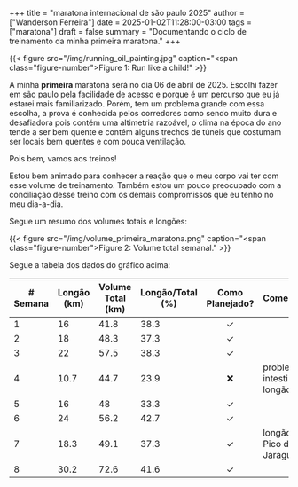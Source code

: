 +++
title = "maratona internacional de são paulo 2025"
author = ["Wanderson Ferreira"]
date = 2025-01-02T11:28:00-03:00
tags = ["maratona"]
draft = false
summary = "Documentando o ciclo de treinamento da minha primeira maratona."
+++

{{< figure src="/img/running_oil_painting.jpg" caption="<span class=\"figure-number\">Figure 1: </span>Run like a child!" >}}

A minha **primeira** maratona será no dia 06 de abril de 2025. Escolhi fazer em
são paulo pela facilidade de acesso e porque é um percurso que eu já estarei
mais familiarizado. Porém, tem um problema grande com essa escolha, a prova é
conhecida pelos corredores como sendo muito dura e desafiadora pois contém uma
altimetria razoável, o clima na época do ano tende a ser bem quente e contém
alguns trechos de túneis que costumam ser locais bem quentes e com pouca
ventilação. 

Pois bem, vamos aos treinos!

Estou bem animado para conhecer a reação que o meu corpo vai ter com
esse volume de treinamento. Também estou um pouco preocupado com a
conciliação desse treino com os demais compromissos que eu tenho no meu
dia-a-dia.

Segue um resumo dos volumes totais e longões:

{{< figure src="/img/volume_primeira_maratona.png" caption="<span class=\"figure-number\">Figure 2: </span>Volume total semanal." >}}

Segue a tabela dos dados do gráfico acima:

<a id="table--volumes"></a>

| # Semana | Longão (km) | Volume Total (km) | Longão/Total (%) | Como Planejado? | Comentário                    |
|----------|-------------|-------------------|------------------|:---------------:|-------------------------------|
| 1        | 16          | 41.8              | 38.3             | ✓               |                               |
| 2        | 18          | 48.3              | 37.3             | ✓               |                               |
| 3        | 22          | 57.5              | 38.3             | ✓               |                               |
| 4        | 10.7        | 44.7              | 23.9             | ❌              | problema intestinal no longão |
| 5        | 16          | 48                | 33.3             | ✓               |                               |
| 6        | 24          | 56.2              | 42.7             | ✓               |                               |
| 7        | 18.3        | 49.1              | 37.3             | ✓               | longão no Pico do Jaraguá     |
| 8        | 30.2        | 72.6              | 41.6             | ✓               |                               |
